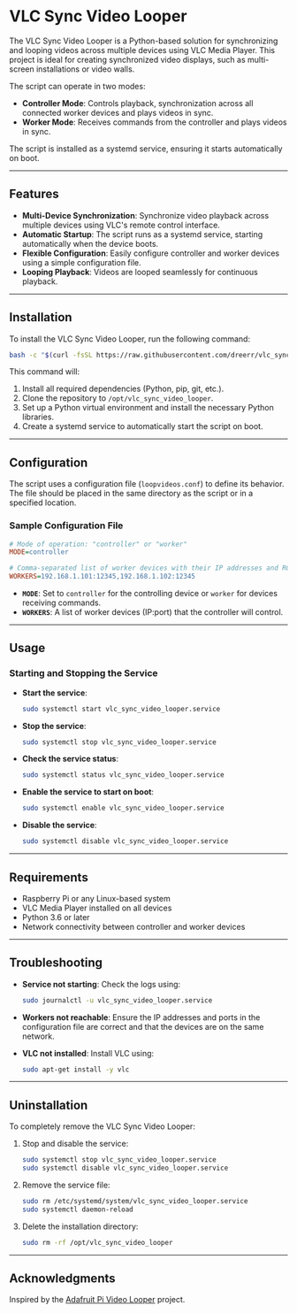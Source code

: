 # VLC Sync Video Looper

The VLC Sync Video Looper is a Python-based solution for synchronizing and looping videos across multiple devices using VLC Media Player. This project is ideal for creating synchronized video displays, such as multi-screen installations or video walls.

The script can operate in two modes:
- **Controller Mode**: Controls playback, synchronization across all connected worker devices and plays videos in sync.
- **Worker Mode**: Receives commands from the controller and plays videos in sync.

The script is installed as a systemd service, ensuring it starts automatically on boot.

---

## Features

- **Multi-Device Synchronization**: Synchronize video playback across multiple devices using VLC's remote control interface.
- **Automatic Startup**: The script runs as a systemd service, starting automatically when the device boots.
- **Flexible Configuration**: Easily configure controller and worker devices using a simple configuration file.
- **Looping Playback**: Videos are looped seamlessly for continuous playback.

---

## Installation

To install the VLC Sync Video Looper, run the following command:

```bash
bash -c "$(curl -fsSL https://raw.githubusercontent.com/dreerr/vlc_sync_video_looper/main/install.sh)"
```

This command will:
1. Install all required dependencies (Python, pip, git, etc.).
2. Clone the repository to `/opt/vlc_sync_video_looper`.
3. Set up a Python virtual environment and install the necessary Python libraries.
4. Create a systemd service to automatically start the script on boot.

---

## Configuration

The script uses a configuration file (`loopvideos.conf`) to define its behavior. The file should be placed in the same directory as the script or in a specified location.

### Sample Configuration File

```ini
# Mode of operation: "controller" or "worker"
MODE=controller

# Comma-separated list of worker devices with their IP addresses and RC ports
WORKERS=192.168.1.101:12345,192.168.1.102:12345
```

- **`MODE`**: Set to `controller` for the controlling device or `worker` for devices receiving commands.
- **`WORKERS`**: A list of worker devices (IP:port) that the controller will control.

---

## Usage

### Starting and Stopping the Service

- **Start the service**:
  ```bash
  sudo systemctl start vlc_sync_video_looper.service
  ```

- **Stop the service**:
  ```bash
  sudo systemctl stop vlc_sync_video_looper.service
  ```

- **Check the service status**:
  ```bash
  sudo systemctl status vlc_sync_video_looper.service
  ```

- **Enable the service to start on boot**:
  ```bash
  sudo systemctl enable vlc_sync_video_looper.service
  ```

- **Disable the service**:
  ```bash
  sudo systemctl disable vlc_sync_video_looper.service
  ```

---

## Requirements

- Raspberry Pi or any Linux-based system
- VLC Media Player installed on all devices
- Python 3.6 or later
- Network connectivity between controller and worker devices

---

## Troubleshooting

- **Service not starting**: Check the logs using:
  ```bash
  sudo journalctl -u vlc_sync_video_looper.service
  ```

- **Workers not reachable**: Ensure the IP addresses and ports in the configuration file are correct and that the devices are on the same network.

- **VLC not installed**: Install VLC using:
  ```bash
  sudo apt-get install -y vlc
  ```

---

## Uninstallation

To completely remove the VLC Sync Video Looper:

1. Stop and disable the service:
   ```bash
   sudo systemctl stop vlc_sync_video_looper.service
   sudo systemctl disable vlc_sync_video_looper.service
   ```

2. Remove the service file:
   ```bash
   sudo rm /etc/systemd/system/vlc_sync_video_looper.service
   sudo systemctl daemon-reload
   ```

3. Delete the installation directory:
   ```bash
   sudo rm -rf /opt/vlc_sync_video_looper
   ```

---

## Acknowledgments

Inspired by the [Adafruit Pi Video Looper](https://github.com/adafruit/pi_video_looper) project.
